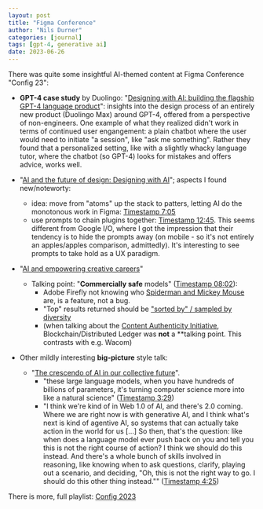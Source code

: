 ```yaml
---
layout: post
title: "Figma Conference"
author: "Nils Durner"
categories: [journal]
tags: [gpt-4, generative ai]
date: 2023-06-26
---
```


There was quite some insightful AI-themed content at Figma Conference "Config 23":

- **GPT-4 case study** by Duolingo: "[Designing with AI: building the flagship GPT-4 language product](https://youtu.be/zqUi3p-o8wU)": insights into the design process of an entirely new product (Duolingo Max) around GPT-4, offered from a perspective of non-engineers. One example of what they realized didn't work in terms of continued user engangement: a plain chatbot where the user would need to initiate "a session", like "ask me something". Rather they found that a personalized setting, like with a slightly whacky language tutor, where the chatbot (so GPT-4) looks for mistakes and offers advice, works well.

- "[AI and the future of design: Designing with AI](https://youtu.be/bslH4Mv1ZHA?list=PLXDU_eVOJTx61IdqXh3jrvopJN8HGkS5F)"; aspects I found new/noteworty:
  - idea: move from "atoms" up the stack to patters, letting AI do the monotonous work in Figma: [Timestamp 7:05](https://youtu.be/bslH4Mv1ZHA?list=PLXDU_eVOJTx61IdqXh3jrvopJN8HGkS5F&t=425)
  - use prompts to chain plugins together: [Timestamp 12:45](https://youtu.be/bslH4Mv1ZHA?list=PLXDU_eVOJTx61IdqXh3jrvopJN8HGkS5F&t=765). This seems different from Google I/O, where I got the impression that their tendency is to hide the prompts away (on mobile - so it's not entirely an apples/apples comparison, admittedly). It's interesting to see prompts to take hold as a UX paradigm.

- "[AI and empowering creative careers](https://youtu.be/BJPrRpmeFfE?list=PLXDU_eVOJTx61IdqXh3jrvopJN8HGkS5F)"
  - Talking point: "**Commercially safe** models" ([Timestamp 08:02](https://www.youtube.com/watch?v=BJPrRpmeFfE&list=PLXDU_eVOJTx61IdqXh3jrvopJN8HGkS5F&t=482)):
    - Adobe Firefly not knowing who [Spiderman and Mickey Mouse](https://youtu.be/BJPrRpmeFfE?list=PLXDU_eVOJTx61IdqXh3jrvopJN8HGkS5F&t=524) are, is a feature, not a bug.
    - "Top" results returned should be ["sorted by" / sampled by diversity](https://youtu.be/BJPrRpmeFfE?list=PLXDU_eVOJTx61IdqXh3jrvopJN8HGkS5F&t=578)
    - (when talking about the [Content Authenticity Initiative](https://youtu.be/BJPrRpmeFfE?list=PLXDU_eVOJTx61IdqXh3jrvopJN8HGkS5F&t=726), Blockchain/Distributed Ledger was **not** a **talking point. This contrasts with e.g. Wacom)

- Other mildly interesting **big-picture** style talk:
  - "[The crescendo of AI in our collective future](https://youtu.be/fS5Sqw_Ba8U?list=PLXDU_eVOJTx61IdqXh3jrvopJN8HGkS5F)".
    - "these large language models, when you have hundreds of billions of parameters, it's turning computer science more into like a natural science" ([Timestamp 3:29](https://youtu.be/fS5Sqw_Ba8U?list=PLXDU_eVOJTx61IdqXh3jrvopJN8HGkS5F&t=209))
    - "I think we're kind of in Web 1.0 of AI, and there's 2.0 coming. Where we are right now is with generative AI, and I think what's next is kind of agentive AI, so systems that can actually take action in the world for us [...] So then, that's the question: like when does a language model ever push back on you and tell you this is not the right course of action? I think we should do this instead. And there's a whole bunch of skills involved in reasoning, like knowing when to ask questions, clarify, playing out a scenario, and deciding, "Oh, this is not the right way to go. I should do this other thing instead."" ([Timestamp 4:25](https://youtu.be/fS5Sqw_Ba8U?list=PLXDU_eVOJTx61IdqXh3jrvopJN8HGkS5F&t=267))

There is more, full playlist: [Config 2023](https://www.youtube.com/playlist?list=PLXDU_eVOJTx61IdqXh3jrvopJN8HGkS5F)